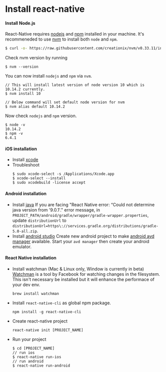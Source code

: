 # Install react-native

#### Install Node.js
React-Native requires [nodejs](https://nodejs.org/) and [npm](npmjs.com) installed in your machine.
It's recommeneded to use [nvm](https://github.com/creationix/nvm) to install both `node` and `npm`.

```sh
$ curl -o- https://raw.githubusercontent.com/creationix/nvm/v0.33.11/install.sh | bash
```

Check nvm version by running
```
$ nvm --version
```

You can now install `nodejs` and `npm` via `nvm`.
```
// This will install latest version of node version 10 which is 10.14.2 currently.
$ nvm install 10

// Below command will set default node version for nvm
$ nvm alias default 10.14.2
```

Now check `nodejs` and `npm` version.
```
$ node -v
10.14.2
$ npm -v
6.4.1
```

#### iOS installation
* Install [xcode](https://developer.apple.com/kr/xcode/)
* Troubleshoot
  ```
  $ sudo xcode-select -s /Applications/Xcode.app
  $ xcode-select --install
  $ sudo xcodebuild -license accept
  ```

#### Android installation
* Install [java](https://www.oracle.com/technetwork/java/javase/downloads/index.html)
If you are facing "React Native error: “Could not determine java version from '9.0.1'." error message, in `PROJECT_PATH/android/gradle/wrapper/gradle-wrapper.properties`, update `distributionUrl` to `distributionUrl=https\://services.gradle.org/distributions/gradle-5.0-all.zip`.
* Install [android studio](https://developer.android.com/studio/?hl=ko)
Create new android project to make [android avd manager](http://www.androiddocs.com/tools/help/avd-manager.html) available.
Start your `avd manager` then create your android emulator.

#### React Native installation
* Install watchman (Mac & Linux only, Window is currently in beta)
[Watchman](https://facebook.github.io/watchman/) is a tool by Facebook for watching changes in the filesystem. This isn't necessary be installed but it will enhance the performace of your dev env.
  ```
  brew install watchman
  ```
* Install `react-native-cli` as global npm package.
  ```
  npm install -g react-native-cli
  ```
* Create react-native project
  ```
  react-native init [PROJECT_NAME]
  ```
* Run your project
  ```
  $ cd [PROJECT_NAME]
  // run ios
  $ react-native run-ios
  // run android
  $ react-native run-android
  ```

